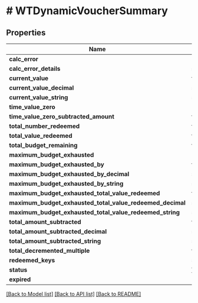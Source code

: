 # # WTDynamicVoucherSummary

## Properties

Name | Type | Description | Notes
------------ | ------------- | ------------- | -------------
**calc_error** | **bool** |  |
**calc_error_details** | **string** |  |
**current_value** | **float** |  |
**current_value_decimal** | **string** |  |
**current_value_string** | **string** |  |
**time_value_zero** | **bool** |  |
**time_value_zero_subtracted_amount** | **float** |  |
**total_number_redeemed** | **float** |  |
**total_value_redeemed** | **float** |  |
**total_budget_remaining** | **float** |  |
**maximum_budget_exhausted** | **bool** |  |
**maximum_budget_exhausted_by** | **float** |  |
**maximum_budget_exhausted_by_decimal** | **string** |  |
**maximum_budget_exhausted_by_string** | **string** |  |
**maximum_budget_exhausted_total_value_redeemed** | **float** |  |
**maximum_budget_exhausted_total_value_redeemed_decimal** | **string** |  |
**maximum_budget_exhausted_total_value_redeemed_string** | **string** |  |
**total_amount_subtracted** | **float** |  |
**total_amount_subtracted_decimal** | **string** |  |
**total_amount_subtracted_string** | **string** |  |
**total_decremented_multiple** | **float** |  |
**redeemed_keys** | **string[]** |  |
**status** | [**\OpenAPI\Client\Model\WTDynamicVoucherSummaryStatus**](WTDynamicVoucherSummaryStatus.md) |  |
**expired** | **bool** |  |

[[Back to Model list]](../../README.md#models) [[Back to API list]](../../README.md#endpoints) [[Back to README]](../../README.md)
